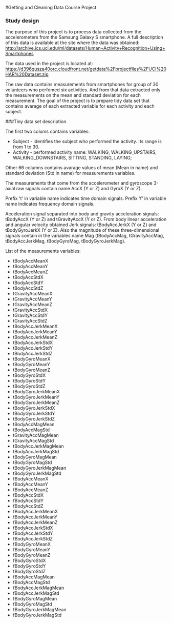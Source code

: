 #Getting and Cleaning Data Course Project

### Study design
The purpose of this project is to process data collected from the accelerometers from the Samsung Galaxy S smartphone.
A full description of this data is available at the site where the data was obtained:
http://archive.ics.uci.edu/ml/datasets/Human+Activity+Recognition+Using+Smartphones

The data used in the project is located at: 
https://d396qusza40orc.cloudfront.net/getdata%2Fprojectfiles%2FUCI%20HAR%20Dataset.zip

The raw data contains measurements from smartphones for group of 30 volunteers who perfomed six activities.
And from that data extracted only the measurements on the mean and standard deviation for each measurement.
The goal of the project is to prepare tidy data set that contains avarage of each extracted variable for each activity and each subject.

###Tiny data set description

The first two colums contains variables:
* Subject - identifies the subject who performed the activity. Its range is from 1 to 30.
* Activity - performed activity name: WALKING, WALKING_UPSTAIRS, WALKING_DOWNSTAIRS,
   SITTING, STANDING, LAYING;

Other 66 columns contains avarage values of mean (Mean in name) and standard deviation
(Std in name) for measurements variables.

The measurements that come from the accelerometer and gyroscope 3-axial raw signals contain name AccX (Y or Z)
and GyroX (Y or Z).

Prefix 't' in variable name indicates time domain signals.
Prefix 'f' in variable name indicates frequency domain signals.

Acceleration signal separated into body and gravity acceleration signals: tBodyAccX (Y or Z) and tGravityAccX (Y or Z).
From body linear acceleration and angular velocity obtained Jerk signals: tBodyAccJerkX (Y or Z) and tBodyGyroJerkX (Y or Z).
Also the magnitude of these three-dimensional signals contain in the variables name Mag (tBodyAccMag, tGravityAccMag,
tBodyAccJerkMag, tBodyGyroMag, tBodyGyroJerkMag).

List of  the measurements variables:
* tBodyAccMeanX
* tBodyAccMeanY
* tBodyAccMeanZ
* tBodyAccStdX
* tBodyAccStdY
* tBodyAccStdZ
* tGravityAccMeanX
* tGravityAccMeanY
* tGravityAccMeanZ
* tGravityAccStdX
* tGravityAccStdY
* tGravityAccStdZ
* tBodyAccJerkMeanX
* tBodyAccJerkMeanY
* tBodyAccJerkMeanZ
* tBodyAccJerkStdX
* tBodyAccJerkStdY
* tBodyAccJerkStdZ
* tBodyGyroMeanX
* tBodyGyroMeanY
* tBodyGyroMeanZ
* tBodyGyroStdX
* tBodyGyroStdY
* tBodyGyroStdZ
* tBodyGyroJerkMeanX
* tBodyGyroJerkMeanY
* tBodyGyroJerkMeanZ
* tBodyGyroJerkStdX
* tBodyGyroJerkStdY
* tBodyGyroJerkStdZ
* tBodyAccMagMean
* tBodyAccMagStd
* tGravityAccMagMean
* tGravityAccMagStd
* tBodyAccJerkMagMean
* tBodyAccJerkMagStd
* tBodyGyroMagMean
* tBodyGyroMagStd
* tBodyGyroJerkMagMean
* tBodyGyroJerkMagStd
* fBodyAccMeanX
* fBodyAccMeanY
* fBodyAccMeanZ
* fBodyAccStdX
* fBodyAccStdY
* fBodyAccStdZ
* fBodyAccJerkMeanX
* fBodyAccJerkMeanY
* fBodyAccJerkMeanZ
* fBodyAccJerkStdX
* fBodyAccJerkStdY
* fBodyAccJerkStdZ
* fBodyGyroMeanX
* fBodyGyroMeanY
* fBodyGyroMeanZ
* fBodyGyroStdX
* fBodyGyroStdY
* fBodyGyroStdZ
* fBodyAccMagMean
* fBodyAccMagStd
* fBodyAccJerkMagMean
* fBodyAccJerkMagStd
* fBodyGyroMagMean
* fBodyGyroMagStd
* fBodyGyroJerkMagMean
* fBodyGyroJerkMagStd